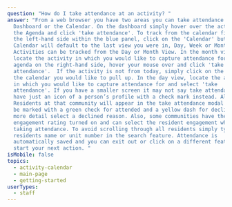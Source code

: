 ```yaml
---
question: "How do I take attendance at an activity? "
answer: "From a web browser you have two areas you can take attendance from, the
  Dashboard or the Calendar. On the dashboard simply hover over the activity in
  the Agenda and click 'take attendance'. To track from the calendar first go to
  the left-hand side within the blue panel, click on the 'Calendar' button. The
  Calendar will default to the last view you were in, Day, Week or Month.
  Activities can be tracked from the Day or Month View. In the month view,
  locate the activity in which you would like to capture attendance for in the
  agenda on the right-hand side, hover your mouse over and click 'take
  attendance'.  If the activity is not from today, simply click on the day on
  the calendar you would like to pull up. In the day view, locate the activity
  in which you would like to capture attendance for and select 'take
  attendance'. If you have a smaller screen it may not say take attendance and
  have just an icon of a person’s profile with a check mark instead. All the
  Residents at that community will appear in the take attendance modal and can
  be marked with a green check for attended and a yellow dash for declined.  For
  more detail select a declined reason. Also, some communities have the star
  engagement rating turned on and can select the resident engagement while
  taking attendance. To avoid scrolling through all residents simply type in the
  residents name or unit number in the search feature. Attendance is
  automatically saved and you can exit out or click on a different feature to
  start your next action. "
isMobile: false
topics:
  - activity-calendar
  - main-page
  - getting-started
userTypes:
  - staff
---
```

